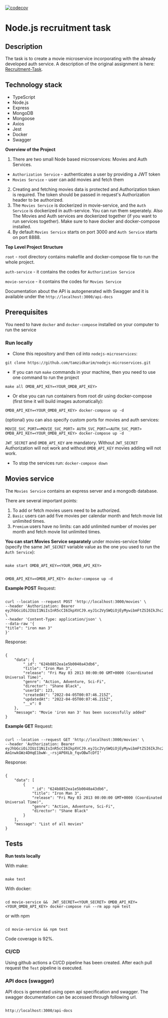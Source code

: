 [![codecov](https://codecov.io/gh/tamzidkarim/nodejs-microservices/branch/main/graph/badge.svg?token=71CWKVZH1R)](https://codecov.io/gh/tamzidkarim/nodejs-microservices)

# Node.js recruitment task

## Description

The task is to create a movie microservice incorporating with the already developed auth service. A description of the original assignment is here: [Recruitment-Task].

## Technology stack

- TypeScript
- Node.js
- Express
- MongoDB
- Mongoose
- Axios
- Jest
- Docker
- Swagger

**Overview of the Project**

1. There are two small Node based microservices: Movies and Auth Services.

- `Authorization Service` - authenticates a user by providing a JWT token
- `Movies Service` - user can add movies and fetch them

2. Creating and fetching movies data is protected and Authorization token is required. The token should be passed in request's Authorization header to be authorized.
3. The `Movies Service` is dockerized in movie-service, and the `Auth Service` is dockerized in auth-service. You can run them seperately. Also The Movies and Auth services are dockerized together (if you want to run services together). Make sure to have docker and docker-compose installed.
4. By default `Movies Service` starts on port 3000 and `Auth Service` starts on port 8888.

**Top Level Project Structure**

`root` - root directory contains makefile and docker-compose file to run the whole project.

`auth-service` - it contains the codes for `Authorization Service`

`movie-service` - it contains the codes for `Movies Service`

Documentation about the API is autogenerated with Swagger and it is available under the `http://localhost:3000/api-docs`

## Prerequisites

You need to have `docker` and `docker-compose` installed on your computer to run the service

### Run locally

- Clone this repository and then cd into `nodejs-microservices`:

```
git clone https://github.com/tamzidkarim/nodejs-microservices.git
```

- If you can run `make` commands in your machine, then you need to use one command to run the project

```
make all OMDB_API_KEY=<YOUR_OMDB_API_KEY>
```

- Or else you can run containers from root dir using docker-compose (first time it will build images automatically):

```
OMDB_API_KEY=<YOUR_OMDB_API_KEY> docker-compose up -d
```

(optional) you can also specify custom ports for movies and auth services:

```
MOVIE_SVC_PORT=<MOVIE_SVC_PORT> AUTH_SVC_PORT=<AUTH_SVC_PORT> OMDB_API_KEY=<YOUR_OMDB_API_KEY> docker-compose up -d
```

`JWT_SECRET` and `OMDB_API_KEY` are mandatory. Without `JWT_SECRET` Authorization will not work and without `OMDB_API_KEY` movies adding will not work.

- To stop the services run: `docker-compose down`

## Movies service

The `Movies Service` contains an express server and a mongodb database.

There are several important points:

1. To add or fetch movies users need to be authorized.
2. `Basic` users can add five movies per calendar month and fetch movie list unlimited times.
3. `Premium` users have no limits: can add unlimited number of movies per month and fetch movie list unlimited times.

**You can start Movies Service separately** under movies-service folder (specify the same `JWT_SECRET` variable value as the one you used to run the `Auth Service`):

```

make start OMDB_API_KEY=<YOUR_OMDB_API_KEY>

```

```

OMDB_API_KEY=<OMDB_API_KEY> docker-compose up -d

```

**Example POST**
Request:

```

curl --location --request POST 'http://localhost:3000/movies' \
--header 'Authorization: Bearer eyJhbGciOiJIUzI1NiIsInR5cCI6IkpXVCJ9.eyJ1c2VySWQiOjEyMywibmFtZSI6IkJhc2ljIFRob21hcyIsInJvbGUiOiJiYXNpYyIsImlhdCI6MTYyNTQ5MTI4MywiZXhwIjoxNjI1NDkzMDgzLCJpc3MiOiJodHRwczovL3d3dy5uZXRndXJ1LmNvbS8iLCJzdWIiOiIxMjMifQ.jmZgZAadfcpo82dsfxn7TvKBhw5uN9nq34WgKGgOcus' \
--header 'Content-Type: application/json' \
--data-raw '{
"title": "iron man 3"
}'

```

Response:

```

{
    "data": {
        "_id": "624b8852ea1e5b0040a43db6",
        "title": "Iron Man 3",
        "release": "Fri May 03 2013 00:00:00 GMT+0000 (Coordinated Universal Time)",
        "genre": "Action, Adventure, Sci-Fi",
        "director": "Shane Black",
        "userId": 123,
        "createdAt": "2022-04-05T00:07:46.215Z",
        "updatedAt": "2022-04-05T00:07:46.215Z",
        "__v": 0
    },
    "message": "Movie 'iron man 3' has been successfully added"
}

```

**Example GET**
Request:

```

curl --location --request GET 'http://localhost:3000/movies' \
--header 'Authorization: Bearer eyJhbGciOiJIUzI1NiIsInR5cCI6IkpXVCJ9.eyJ1c2VySWQiOjEyMywibmFtZSI6IkJhc2ljIFRob21hcyIsInJvbGUiOiJiYXNpYyIsImlhdCI6MTY0OTExNzEyOSwiZXhwIjoxNjQ5MTE4OTI5LCJpc3MiOiJodHRwczovL3d3dy5uZXRndXJ1LmNvbS8iLCJzdWIiOiIxMjMifQ.-Am1nwkGWz4DHqE1bwW-_-rsjAP0XLb_fqvOBwTcDfI'

```

Response:

```

{
    "data": [
        {
            "_id": "624b8852ea1e5b0040a43db6",
            "title": "Iron Man 3",
            "release": "Fri May 03 2013 00:00:00 GMT+0000 (Coordinated Universal Time)",
            "genre": "Action, Adventure, Sci-Fi",
            "director": "Shane Black"
        }
    ],
    "message": "List of all movies"
}

```

## Tests

**Run tests locally**

With make:

```

make test

```

With docker:

```

cd movie-service &&  JWT_SECRET=<YOUR_SECRET> OMDB_API_KEY=<YOUR_OMDB_API_KEY> docker-compose run --rm app npm test

```

or with npm

```

cd movie-service && npm test

```

Code coverage is 92%.

### CI/CD

Using github actions a CI/CD pipeline has been created. After each pull request the `Test` pipeline is executed.

### API docs (swagger)

API docs is generated using open api specification and swagger. The swagger documentation can be accessed through following url.

```

http://localhost:3000/api-docs

```

[recruitment-task]: https://github.com/netguru/nodejs-recruitment-task
